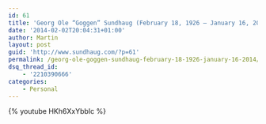 ```yaml
---
id: 61
title: 'Georg Ole “Goggen” Sundhaug (February 18, 1926 – January 16, 2014)'
date: '2014-02-02T20:04:31+01:00'
author: Martin
layout: post
guid: 'http://www.sundhaug.com/?p=61'
permalink: /georg-ole-goggen-sundhaug-february-18-1926-january-16-2014/
dsq_thread_id:
    - '2210390666'
categories:
    - Personal
---
```


{% youtube HKh6XxYbbIc %}